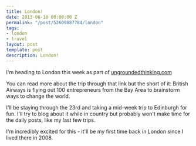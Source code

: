 ```yaml
---
title: London!
date: 2013-06-10 00:00:00 Z
permalink: "/post/52609887784/london"
tags:
- london
- travel
layout: post
template: post
description: London!
---
```


I'm heading to London this week as part of [ungroundedthinking.com](http://ungroundedthinking.com)

You can read more about the trip through that link but the short of it:  British Airways is flying out 100 entrepreneurs from the Bay Area to brainstorm ways to change the world.

I'll be staying through the 23rd and taking a mid-week trip to Edinburgh for fun. I'll try to blog about it while in country but probably won't make time for the daily posts, like my last few trips.

I'm incredibly excited for this - it'll be my first time back in London since I lived there in 2008.